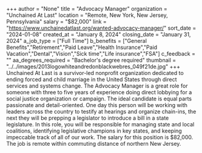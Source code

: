 +++
author = "None"
title = "Advocacy Manager"
organization = "Unchained At Last"
location = "Remote, New York, New Jersey, Pennsylvania"
salary = "$82,000"
link = "https://www.unchainedatlast.org/wanted-advocacy-manager/"
sort_date = "2024-01-08"
created_at = "January 8, 2024"
closing_date = "January 31, 2024"
a_job_type = ["Full Time"]
b_benefits = ["General Benefits","Retirement","Paid Leave","Health Insurance","Paid Vacation","Dental","Vision","Sick time","Life insurance","FSA"]
c_feedback = ""
aa_degrees_required = "Bachelor's degree required"
thumbnail = "../../images/2013logowhiteandredonblackwebres_049f21de.jpg"
+++
Unchained At Last is a survivor-led nonprofit organization dedicated to ending forced and child marriage in the United States through direct services and systems change. The Advocacy Manager is a great role for someone with three to five years of experience doing direct lobbying for a social justice organization or campaign. The ideal candidate is equal parts passionate and detail-oriented. One day this person will be working with leaders across the country to testify at hearings and organize chain-ins, the next they will be prepping a legislator to introduce a bill in a state legislature.  In this role, you will be responsible for managing state and local coalitions, identifying legislative champions in key states, and keeping impeccable track of all of our work. The salary for this position is $82,000. The job is remote within commuting distance of northern New Jersey.